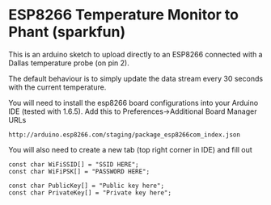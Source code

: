 ESP8266 Temperature Monitor to Phant (sparkfun)
===============================================

This is an arduino sketch to upload directly to an ESP8266
connected with a Dallas temperature probe (on pin 2).

The default behaviour is to simply update the data stream
every 30 seconds with the current temperature.

You will need to install the esp8266 board configurations
into your Arduino IDE (tested with 1.6.5).  Add this to
Preferences->Additional Board Manager URLs

    http://arduino.esp8266.com/staging/package_esp8266com_index.json

You will also need to create a new tab (top right corner in IDE) and
fill out

    const char WiFiSSID[] = "SSID HERE";
    const char WiFiPSK[] = "PASSWORD HERE";

    const char PublicKey[] = "Public key here";
    const char PrivateKey[] = "Private key here";
